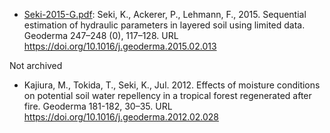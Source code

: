 - [Seki-2015-G.pdf](Seki-2015-G.pdf): Seki, K., Ackerer, P., Lehmann, F., 2015. Sequential estimation of hydraulic parameters in layered soil using limited data. Geoderma 247–248 (0), 117–128. URL https://doi.org/10.1016/j.geoderma.2015.02.013

Not archived

- Kajiura, M., Tokida, T., Seki, K., Jul. 2012. Effects of moisture conditions on potential soil water repellency in a tropical forest regenerated after fire. Geoderma 181-182, 30–35. URL https://doi.org/10.1016/j.geoderma.2012.02.028

